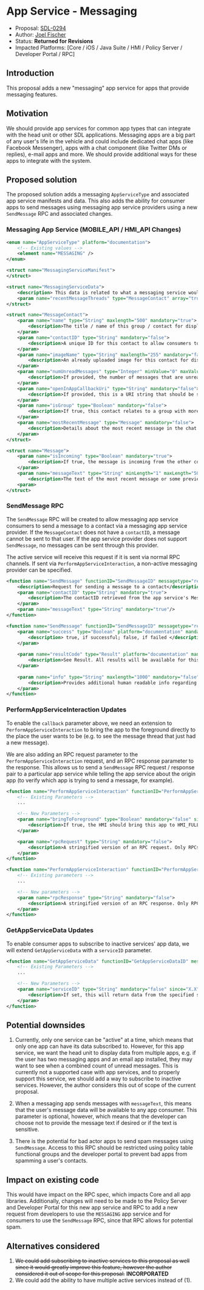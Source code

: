 # App Service - Messaging
* Proposal: [SDL-0294](0294-app-service-messaging.md)
* Author: [Joel Fischer](https://github.com/joeljfischer)
* Status: **Returned for Revisions**
* Impacted Platforms: [Core / iOS / Java Suite / HMI / Policy Server / Developer Portal / RPC]

## Introduction
This proposal adds a new "messaging" app service for apps that provide messaging features.

## Motivation
We should provide app services for common app types that can integrate with the head unit or other SDL applications. Messaging apps are a big part of any user's life in the vehicle and could include dedicated chat apps (like Facebook Messenger), apps with a chat component (like Twitter DMs or replies), e-mail apps and more. We should provide additional ways for these apps to integrate with the system.

## Proposed solution
The proposed solution adds a messaging `AppServiceType` and associated app service manifests and data. This also adds the ability for consumer apps to send messages using messaging app service providers using a new `SendMessage` RPC and associated changes. 

### Messaging App Service (MOBILE_API / HMI_API Changes)
```xml
<enum name="AppServiceType" platform="documentation">
    <!-- Existing values -->
    <element name="MESSAGING" />
</enum>

<struct name="MessagingServiceManifest">
</struct>

<struct name="MessagingServiceData">
    <description> This data is related to what a messaging service would provide </description>
    <param name="recentMessageThreads" type="MessageContact" array="true" minSize="1" maxSize="100" mandatory="false" />
</struct>

<struct name="MessageContact">
    <param name="name" type="String" maxlength="500" mandatory="true">
        <description>The title / name of this group / contact for display</param>
    </param>
    <param name="contactID" type="String" mandatory="false">
        <description>A unique ID for this contact to allow consumers to send a message using the SendMessage RPC. If not provided, messages cannot be sent to this contact.</param>
    </param>
    <param name="imageName" type="String" maxlength="255" mandatory="false">
        <description>An already uploaded image for this contact for display.</param>
    </param>
    <param name="numUnreadMessages" type="Integer" minValue="0" maxValue="9999999" mandatory="true">
        <description>If provided, the number of messages that are unread in this group.</description>
    </param>
    <param name="openInAppCallbackUri" type="String" mandatory="false">
        <description>If provided, this is a URI string that should be sent using PerformAppServiceInteraction serviceUri to open the message group in the providing app. The head unit should make the service active and open the app. If not present, assume no action can be taken.</description>
    </param>
    <param name="isGroup" type="Boolean" mandatory="false">
        <description>If true, this contact relates to a group with more than two members (where one is the current user), if false, the message relates to only one other person. If not present, assume false.</description>
    </param>
    <param name="mostRecentMessage" type="Message" mandatory="false">
        <description>Details about the most recent message in the chat for previewing purposes.</description>
    </param>
</struct>

<struct name="Message">
    <param name="isIncoming" type="Boolean" mandatory="true">
        <description>If true, the message is incoming from the other contact, if false, the message is outgoing.</description>
    </param>
    <param name="messageText" type="String" minLength="1" maxLength="500" mandatory="false">
        <description>The text of the most recent message or some preview text of the message.</description>
    <param>
</struct>
```

### SendMessage RPC
The `SendMessage` RPC will be created to allow messaging app service consumers to send a message to a contact via a messaging app service provider. If the `MessageContact` does not have a `contactID`, a message cannot be sent to that user. If the app service provider does not support `SendMessage`, no messages can be sent through this provider.

The active service will receive this request if it is sent via normal RPC channels. If sent via `PerformAppServiceInteraction`, a non-active messaging provider can be specified.

```xml
<function name="SendMessage" functionID="SendMessageID" messagetype="request" since="X.X">
    <description>Request for sending a message to a contact</description>
    <param name="contactID" type="String" mandatory="true">
        <description>The contactID retrieved from the app service's MessageContact struct</description>
    </param>
    <param name="messageText" type="String" mandatory="true"/>
</function>

<function name="SendMessage" functionID="SendMessageID" messagetype="response" since="X.X">
    <param name="success" type="Boolean" platform="documentation" mandatory="true">
        <description> true, if successful; false, if failed </description>
    </param>       
        
    <param name="resultCode" type="Result" platform="documentation" mandatory="true">
        <description>See Result. All results will be available for this response.</description>
    </param>
    
    <param name="info" type="String" maxlength="1000" mandatory="false" platform="documentation">
        <description>Provides additional human readable info regarding the result.</description>
    </param>
</function>
```

### PerformAppServiceInteraction Updates
To enable the `callback` parameter above, we need an extension to `PerformAppServiceInteraction` to bring the app to the foreground directly to the place the user wants to be (e.g. to see the message thread that just had a new message).

We are also adding an RPC request parameter to the `PerformAppServiceInteraction` request, and an RPC response parameter to the response. This allows us to send a `SendMessage` RPC request / response pair to a particular app service while telling the app service about the origin app (to verify which app is trying to send a message, for example).

```xml
<function name="PerformAppServiceInteraction" functionID="PerformAppServiceInteractionID" messagetype="request">
	<!-- Existing Parameters -->
    ...

    <!-- New Parameters -->
    <param name="bringToForeground" type="Boolean" mandatory="false" since="X.X">
        <description>If true, the HMI should bring this app to HMI_FULL before sending it the serviceUri.</description>
    </param>

    <param name="rpcRequest" type="String" mandatory="false">
        <description>A stringified version of an RPC request. Only RPCs defined in the RPC spec should be used.</description>
    </param>
</function>

<function name="PerformAppServiceInteraction" functionID="PerformAppServiceInteractionID" messagetype="response">
    <!-- Existing parameters -->
    ...

    <!-- New parameters -->
    <param name="rpcResponse" type="String" mandatory="false">
        <description>A stringified version of an RPC response. Only RPCs defined in the RPC spec should be used.</description>
    </param>
</function>
```

### GetAppServiceData Updates
To enable consumer apps to subscribe to inactive services' app data, we will extend `GetAppServiceData` with a `serviceID` parameter.

```xml
<function name="GetAppServiceData" functionID="GetAppServiceDataID" messagetype="request" since="5.1">
    <!-- Existing Parameters -->
    ...

    <!-- New Parameters -->
    <param name="serviceID" type="String" mandatory="false" since="X.X">
        <description>If set, this will return data from the specified service. If not set, this will return data from the active service, if there is one.</description>
    </param>
</function>
```

## Potential downsides
1. Currently, only one service can be "active" at a time, which means that only one app can have its data subscribed to. However, for this app service, we want the head unit to display data from multiple apps, e.g. if the user has two messaging apps and an email app installed, they may want to see when a combined count of unread messages. This is currently not a supported case with app services, and to properly support this service, we should add a way to subscribe to inactive services. However, the author considers this out of scope of the current proposal.

2. When a messaging app sends messages with `messageText`, this means that the user's message data will be available to any app consumer. This parameter is optional, however, which means that the developer can choose not to provide the message text if desired or if the text is sensitive.

3. There is the potential for bad actor apps to send spam messages using `SendMessage`. Access to this RPC should be restricted using policy table functional groups and the developer portal to prevent bad apps from spamming a user's contacts.

## Impact on existing code
This would have impact on the RPC spec, which impacts Core and all app libraries. Additionally, changes will need to be made to the Policy Server and Developer Portal for this new app service  and RPC to add a new request from developers to use the `MESSAGING` app service and for consumers to use the `SendMessage` RPC, since that RPC allows for potential spam.

## Alternatives considered
1. ~~We could add subscribing to inactive services to this proposal as well since it would greatly improve this feature, however the author considered it out of scope for this proposal.~~ **INCORPORATED**
2. We could add the ability to have multiple active services instead of (1).
